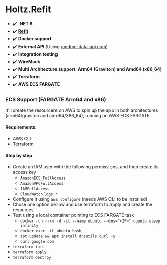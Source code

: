 # Holtz.Refit

- :heavy_check_mark: **.NET 8**
- :heavy_check_mark: **[Refit](https://github.com/reactiveui/refit)**
- :heavy_check_mark: **Docker support**
- :heavy_check_mark: **External API** (Using [random-data-api.com](https://random-data-api.com/documentation))
- :heavy_check_mark: **Integration testing**
- :heavy_check_mark: **WireMock**
- :heavy_check_mark: **Multi Architecture support: Arm64 (Graviton) and Amd64 (x86_64)**
- :heavy_check_mark: **Terraform**
- :heavy_check_mark: **AWS ECS FARGATE**

### ECS Support (FARGATE Arm64 and x86)

It'll create the resourcers on AWS to spin up the app in both architectures (arm64/graviton and amd64/X86_64), running on AWS ECS FARGATE.

#### Requirements:

- AWS CLI
- Terraform

#### Step by step

- Create an IAM user with the following permissions, and then create its access key
  - `AmazonECS_FullAccess`
  - `AmazonVPCFullAccess`
  - `IAMFullAccess`
  - `CloudWatch` `logs:*`
- Configure it using `aws configure` (needs AWS CLI to be installed)
- Chose one option bellow and use terraform to apply and create the resources
- Test using a local container pointing to ECS FARGATE task
  - `docker run --rm -d -it --name ubuntu --dns="<IP>" ubuntu sleep infinity`
  - `docker exec -it ubuntu bash`
  - `apt update && apt install dnsutils curl -y`
  - `curl google.com`
- `terraform init`
- `terraform apply`
- `terraform destroy`
